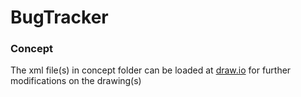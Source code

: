 # BugTracker

### Concept ###

The xml file(s) in concept folder can be loaded at [draw.io](https://www.draw.io/) for further modifications on the drawing(s)